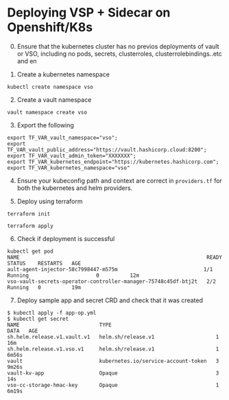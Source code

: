 # Deploying VSP + Sidecar on Openshift/K8s


0. Ensure that the kubernetes cluster has no previos deployments of vault or VSO, including no pods, secrets, clusterroles, clusterrolebindings..etc and en

1. Create a kubernetes namespace

```
kubectl create namespace vso
```

2. Create a vault namespace

```
vault namespace create vso
```

3. Export the following 

```
export TF_VAR_vault_namespace="vso";
export TF_VAR_vault_public_address="https://vault.hashicorp.cloud:8200";
export TF_VAR_vault_admin_token="XXXXXXX";
export TF_VAR_kubernetes_endpoint="https://kubernetes.hashicorp.com";
export TF_VAR_kubernetes_namespace="vso"
```

4. Ensure your kubeconfig path and context are correct in `providers.tf` for both the kubernetes and helm providers.

5. Deploy using terraform 

```
terraform init

terraform apply
```

6. Check if deployment is successful

```
kubectl get pod
NAME                                                             READY   STATUS    RESTARTS   AGE
ault-agent-injector-58c7998447-m575m                            1/1     Running                      0          12m
vso-vault-secrets-operator-controller-manager-75748c45df-btj2t   2/2     Running   0          19m
```

7. Deploy sample app and secret CRD and check that it was created

```
$ kubectl apply -f app-op.yml
$ kubectl get secret         
NAME                          TYPE                                  DATA   AGE
sh.helm.release.v1.vault.v1   helm.sh/release.v1                    1      16m
sh.helm.release.v1.vso.v1     helm.sh/release.v1                    1      6m56s
vault                         kubernetes.io/service-account-token   3      9m26s
vault-kv-app                  Opaque                                3      14s
vso-cc-storage-hmac-key       Opaque                                1      6m19s
```




